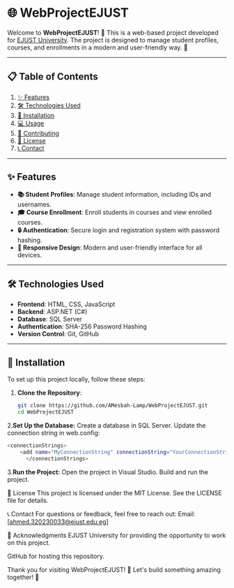 # 🌐 WebProjectEJUST

Welcome to **WebProjectEJUST**! 🎉 This is a web-based project developed for [EJUST University](https://www.ejust.edu.eg/). The project is designed to manage student profiles, courses, and enrollments in a modern and user-friendly way. 🚀

---

## 📋 Table of Contents
1. [✨ Features](#-features)
2. [🛠️ Technologies Used](#%EF%B8%8F-technologies-used)
3. [🚀 Installation](#-installation)
4. [💻 Usage](#-usage)
5. [🤝 Contributing](#-contributing)
6. [📜 License](#-license)
7. [📞 Contact](#-contact)

---

## ✨ Features
- **📚 Student Profiles**: Manage student information, including IDs and usernames.
- **🎓 Course Enrollment**: Enroll students in courses and view enrolled courses.
- **🔒 Authentication**: Secure login and registration system with password hashing.
- **📱 Responsive Design**: Modern and user-friendly interface for all devices.

---

## 🛠️ Technologies Used
- **Frontend**: HTML, CSS, JavaScript
- **Backend**: ASP.NET (C#)
- **Database**: SQL Server
- **Authentication**: SHA-256 Password Hashing
- **Version Control**: Git, GitHub

---

## 🚀 Installation
To set up this project locally, follow these steps:

1. **Clone the Repository**:
   ```bash
   git clone https://github.com/AMesbah-Lamp/WebProjectEJUST.git
   cd WebProjectEJUST
2.**Set Up the Database:**
   Create a database in SQL Server.
   Update the connection string in web.config:
   ```bash
   <connectionStrings>
       <add name="MyConnectionString" connectionString="YourConnectionStringHere" providerName="System.Data.SqlClient" />
         </connectionStrings>
 ```
3.**Run the Project:**
   Open the project in Visual Studio.
   Build and run the project.
   
📜 License
This project is licensed under the MIT License. See the LICENSE file for details.

📞 Contact
For questions or feedback, feel free to reach out:
Email: [ahmed.320230033@ejust.edu.eg]

🙏 Acknowledgments
EJUST University for providing the opportunity to work on this project.

GitHub for hosting this repository.

Thank you for visiting WebProjectEJUST! 🎉 Let's build something amazing together! 🚀
